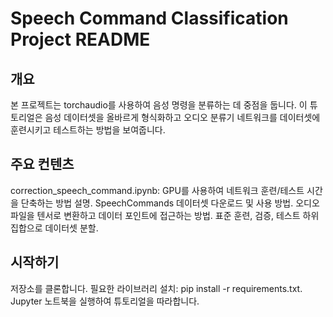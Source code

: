 # Speech Command Classification Project README
## 개요
본 프로젝트는 torchaudio를 사용하여 음성 명령을 분류하는 데 중점을 둡니다. 이 튜토리얼은 음성 데이터셋을 올바르게 형식화하고 오디오 분류기 네트워크를 데이터셋에 훈련시키고 테스트하는 방법을 보여줍니다.

## 주요 컨텐츠
correction_speech_command.ipynb:
GPU를 사용하여 네트워크 훈련/테스트 시간을 단축하는 방법 설명.
SpeechCommands 데이터셋 다운로드 및 사용 방법.
오디오 파일을 텐서로 변환하고 데이터 포인트에 접근하는 방법.
표준 훈련, 검증, 테스트 하위 집합으로 데이터셋 분할.

## 시작하기
저장소를 클론합니다.
필요한 라이브러리 설치: pip install -r requirements.txt.
Jupyter 노트북을 실행하여 튜토리얼을 따라합니다.
